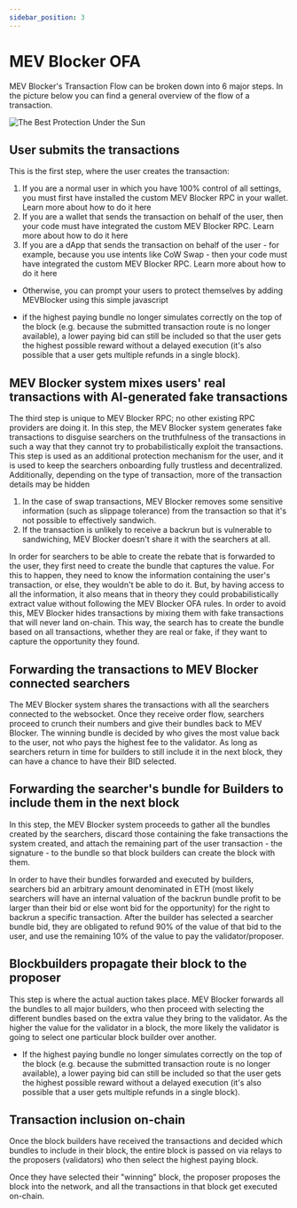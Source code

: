 ```yaml
---
sidebar_position: 3
---
```

# MEV Blocker OFA

MEV Blocker's Transaction Flow can be broken down into 6 major steps. In the picture below you can find a general overview of the flow of a transaction.

![The Best Protection Under the Sun](/img/mevblocker/mevblocker_ofa.png)

## User submits the transactions

This is the first step, where the user creates the transaction:

1. If you are a normal user in which you have 100% control of all settings, you must first have installed the custom MEV Blocker RPC in your wallet. Learn more about how to do it here
2. If you are a wallet that sends the transaction on behalf of the user, then your code must have integrated the custom MEV Blocker RPC. Learn more about how to do it here
3. If you are a dApp that sends the transaction on behalf of the user - for example, because you use intents like CoW Swap - then your code must have integrated the custom MEV Blocker RPC. Learn more about how to do it here

* Otherwise, you can prompt your users to protect themselves by adding MEVBlocker using this simple javascript

* if the highest paying bundle no longer simulates correctly on the top of the block (e.g. because the submitted transaction route is no longer available), a lower paying bid can still be included so that the user gets the highest possible reward without a delayed execution (it's also possible that a user gets multiple refunds in a single block).

## MEV Blocker system mixes users' real transactions with AI-generated fake transactions

The third step is unique to MEV Blocker RPC; no other existing RPC providers are doing it. In this step, the MEV Blocker system generates fake transactions to disguise searchers on the truthfulness of the transactions in such a way that they cannot try to probabilistically exploit the transactions. This step is used as an additional protection mechanism for the user, and it is used to keep the searchers onboarding fully trustless and decentralized. Additionally, depending on the type of transaction, more of the transaction details may be hidden

1. In the case of swap transactions, MEV Blocker removes some sensitive information (such as slippage tolerance) from the transaction so that it's not possible to effectively sandwich.
2. If the transaction is unlikely to receive a backrun but is vulnerable to sandwiching,  MEV Blocker doesn't share it with the searchers at all.

In order for searchers to be able to create the rebate that is forwarded to the user, they first need to create the bundle that captures the value. For this to happen, they need to know the information containing the user's transaction, or else, they wouldn't be able to do it. But, by having access to all the information, it also means that in theory they could probabilistically extract value without following the MEV Blocker OFA rules. In order to avoid this, MEV Blocker hides transactions by mixing them with fake transactions that will never land on-chain. This way, the search has to create the bundle based on all transactions, whether they are real or fake, if they want to capture the opportunity they found.

## Forwarding the transactions to MEV Blocker connected searchers

The MEV Blocker system shares the transactions with all the searchers connected to the websocket. Once they receive order flow, searchers proceed to crunch their numbers and give their bundles back to MEV Blocker. The winning bundle is decided by who gives the most value back to the user, not who pays the highest fee to the validator. As long as searchers return in time for builders to still include it in the next block, they can have a chance to have their BID selected.

## Forwarding the searcher's bundle for Builders to include them in the next block

In this step, the MEV Blocker system proceeds to gather all the bundles created by the searchers, discard those containing the fake transactions the system created, and attach the remaining part of the user transaction - the signature - to the bundle so that block builders can create the block with them.

In order to have their bundles forwarded and executed by builders, searchers bid an arbitrary amount denominated in ETH (most likely searchers will have an internal valuation of the backrun bundle profit to be larger than their bid or else wont bid for the opportunity) for the right to backrun a specific transaction. After the builder has selected a searcher bundle bid, they are obligated to refund 90% of the value of that bid to the user, and use the remaining 10% of the value to pay the validator/proposer.

## Blockbuilders propagate their block to the proposer

This step is where the actual auction takes place. MEV Blocker forwards all the bundles to all major builders, who then proceed with selecting the different bundles based on the extra value they bring to the validator. As the higher the value for the validator in a block, the more likely the validator is going to select one particular block builder over another.

- If the highest paying bundle no longer simulates correctly on the top of the block (e.g. because the submitted transaction route is no longer available), a lower paying bid can still be included so that the user gets the highest possible reward without a delayed execution (it's also possible that a user gets multiple refunds in a single block).

## Transaction inclusion on-chain

Once the block builders have received the transactions and decided which bundles to include in their block, the entire block is passed on via relays to the proposers (validators) who then select the highest paying block.

Once they have selected their "winning" block, the proposer proposes the block into the network, and all the transactions in that block get executed on-chain.